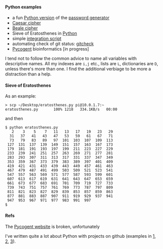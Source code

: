 #### Python examples

- a fun [Python version](../files/20.md) of the [password generator](pw_util.md)
- [Caesar cipher](caesar.md)
- [Beale cipher](Beale-cipher.md)
- Sieve of Eratosthenes in [Python](../python-scripts/eratosthenes.py)
- simple [integration script](../python-scripts/integrate.py) 
- automating check of git status:  [gitcheck](gitcheck.md)
- [Pycogent](pycogent.md) bioinformatics [in progress]

I tend not to follow the common advice to name all variables with descriptive names.  All my indexes are ``i,j`` etc., lists are ``L``, dictionaries are ``D``,  unless there's more than one.  I find the additional verbiage to be more a distraction than a help.

#### Sieve of Eratosthenes

As an example:

```
> scp ~/Desktop/eratosthenes.py pi@10.0.1.7:~
eratosthenes.py       100% 1218   334.1KB/s   00:00    
```

and then

```
$ python eratosthenes.py 
   2    3    5    7   11   13   17   19   23   29
  31   37   41   43   47   53   59   61   67   71
  73   79   83   89   97  101  103  107  109  113
 127  131  137  139  149  151  157  163  167  173
 179  181  191  193  197  199  211  223  227  229
 233  239  241  251  257  263  269  271  277  281
 283  293  307  311  313  317  331  337  347  349
 353  359  367  373  379  383  389  397  401  409
 419  421  431  433  439  443  449  457  461  463
 467  479  487  491  499  503  509  521  523  541
 547  557  563  569  571  577  587  593  599  601
 607  613  617  619  631  641  643  647  653  659
 661  673  677  683  691  701  709  719  727  733
 739  743  751  757  761  769  773  787  797  809
 811  821  823  827  829  839  853  857  859  863
 877  881  883  887  907  911  919  929  937  941
 947  953  967  971  977  983  991  997
$
```

#### Refs

The [Pycogent website](https://www.google.com/url?sa=t&rct=j&q=&esrc=s&source=web&cd=1&ved=2ahUKEwjgv8T-rtTgAhXxV98KHVK8Ds0QFjAAegQIAhAB&url=http%3A%2F%2Fpycogent.org%2Findex.html&usg=AOvVaw1lvjTFQxu0Gh9h_AU3lnKV) is broken, unfortunately

I've written quite a lot about Python with projects on github (examples in [1](https://github.com/telliott99/PythonQuickies), [2](https://github.com/telliott99/Python2-Data), [3](https://github.com/telliott99/PyBioinformatics)).
